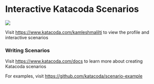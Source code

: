 # Interactive Katacoda Scenarios

[![](http://shields.katacoda.com/katacoda/kamleshmalilti/count.svg)](https://www.katacoda.com/kamleshmalilti "Get your profile on Katacoda.com")

Visit https://www.katacoda.com/kamleshmalilti to view the profile and interactive scenarios

### Writing Scenarios
Visit https://www.katacoda.com/docs to learn more about creating Katacoda scenarios

For examples, visit https://github.com/katacoda/scenario-example
